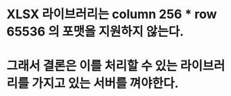 # XLSX 라이브러리는 column 256 \* row 65536 의 포맷을 지원하지 않는다.

# 그래서 결론은 이를 처리할 수 있는 라이브러리를 가지고 있는 서버를 껴야한다.
